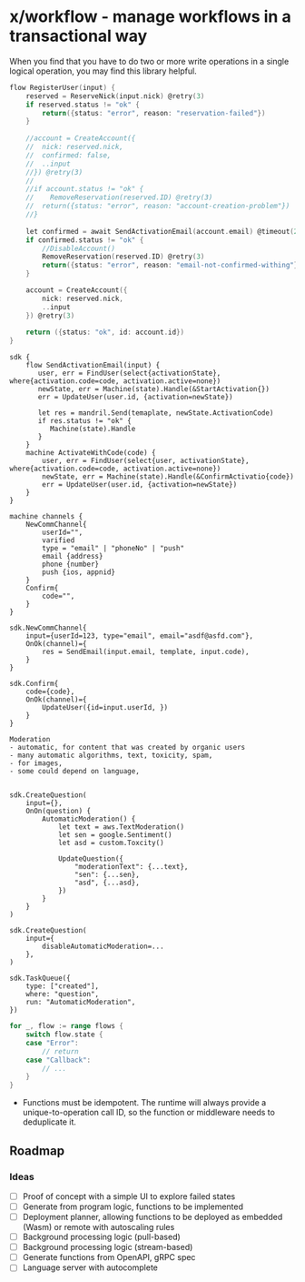 # x/workflow - manage workflows in a transactional way

When you find that you have to do two or more write operations in a single logical operation, you may find this library helpful.

```go
flow RegisterUser(input) {
	reserved = ReserveNick(input.nick) @retry(3)
	if reserved.status != "ok" {
		return({status: "error", reason: "reservation-failed"})
    }
	
	//account = CreateAccount({
	//	nick: reserved.nick,
	//	confirmed: false,
	//	..input
    //}) @retry(3)
	//
    //if account.status != "ok" {
	//    RemoveReservation(reserved.ID) @retry(3)
	//	return({status: "error", reason: "account-creation-problem"})
    //}
	
	let confirmed = await SendActivationEmail(account.email) @timeout(24h) @retry(3)
	if confirmed.status != "ok" {
		//DisableAccount()
		RemoveReservation(reserved.ID) @retry(3)
		return({status: "error", reason: "email-not-confirmed-withing"})
    }

    account = CreateAccount({
        nick: reserved.nick,
        ..input
    }) @retry(3)
	
	return ({status: "ok", id: account.id})
}
```

```
sdk {
    flow SendActivationEmail(input) {
       user, err = FindUser(select{activationState}, where{activation.code=code, activation.active=none})
       newState, err = Machine(state).Handle(&StartActivation{})
       err = UpdateUser(user.id, {activation=newState}) 
       
       let res = mandril.Send(temaplate, newState.ActivationCode)
       if res.status != "ok" {
          Machine(state).Handle
       }
    }
    machine ActivateWithCode(code) {
        user, err = FindUser(select{user, activationState}, where{activation.code=code, activation.active=none})
        newState, err = Machine(state).Handle(&ConfirmActivatio{code})
        err = UpdateUser(user.id, {activation=newState})
    }
}
```

```
machine channels {
    NewCommChannel{
        userId="",
        varified
        type = "email" | "phoneNo" | "push"
        email {address}
        phone {number}
        push {ios, appnid}
    }
    Confirm{
        code="",
    }
}

sdk.NewCommChannel{
    input={userId=123, type="email", email="asdf@asfd.com"},
    OnOk(channel)={
        res = SendEmail(input.email, template, input.code),
    }
}

sdk.Confirm{
    code={code},
    OnOk(channel)={
        UpdateUser({id=input.userId, })
    }
}
```

```
Moderation
- automatic, for content that was created by organic users
- many automatic algorithms, text, toxicity, spam, 
- for images, 
- some could depend on language, 


sdk.CreateQuestion(
    input={},
    OnOn(question) {
        AutomaticModeration() {
            let text = aws.TextModeration()
            let sen = google.Sentiment()
            let asd = custom.Toxcity()
            
            UpdateQuestion({
                "moderationText": {...text},
                "sen": {...sen},
                "asd", {...asd},
            })
        }
    }
)

sdk.CreateQuestion(
    input={
        disableAutomaticModeration=...
    },
)

sdk.TaskQueue({
    type: ["created"],
    where: "question",
    run: "AutomaticModeration",
})

```

```go
for _, flow := range flows {
	switch flow.state {
	case "Error":
		// return
    case "Callback":
		// ...
    }
}
```

- Functions must be idempotent. The runtime will always provide a unique-to-operation call ID, so the function or middleware needs to deduplicate it.

## Roadmap
### Ideas
- [ ] Proof of concept with a simple UI to explore failed states
- [ ] Generate from program logic, functions to be implemented
- [ ] Deployment planner, allowing functions to be deployed as embedded (Wasm) or remote with autoscaling rules
- [ ] Background processing logic (pull-based)
- [ ] Background processing logic (stream-based)
- [ ] Generate functions from OpenAPI, gRPC spec
- [ ] Language server with autocomplete
